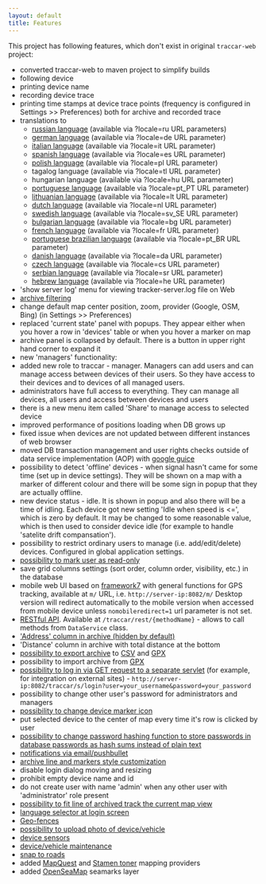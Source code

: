 ```yaml
---
layout: default
title: Features
---
```


This project has following features, which don't exist in original `traccar-web` project:

* converted traccar-web to maven project to simplify builds
* following device
* printing device name
* recording device trace
* printing time stamps at device trace points (frequency is configured in Settings >> Preferences) both for archive and recorded trace
* translations to
    * [russian language](russian.html) (available via ?locale=ru URL parameters)
    * [german language](german.html) (available via ?locale=de URL parameter)
    * [italian language](italian.html) (available via ?locale=it URL parameter)
    * [spanish language](spanish.html) (available via ?locale=es URL parameter)
    * [polish language](polish.html) (available via ?locale=pl URL parameter)
    * tagalog language (available via ?locale=tl URL parameter)
    * hungarian language (available via ?locale=hu URL parameter)
    * [portuguese language](portuguese.html) (available via ?locale=pt_PT URL parameter)
    * [lithuanian language](lithuanian.html) (available via ?locale=lt URL parameter)
    * [dutch language](dutch.html) (available via ?locale=nl URL parameter)
    * [swedish language](swedish.html) (available via ?locale=sv_SE URL parameter)
    * [bulgarian language](bulgarian.html) (available via ?locale=bg URL parameter)
    * [french language](french.html) (available via ?locale=fr URL parameter)
    * [portuguese brazilian language](portuguese-brazilian.html) (available via ?locale=pt_BR URL parameter)
    * [danish language](danish.html) (available via ?locale=da URL parameter)
    * [czech language](czech.html) (available via ?locale=cs URL parameter)
    * [serbian language](serbian.html) (available via ?locale=sr URL parameter)
    * [hebrew language](hebrew.html) (available via ?locale=he URL parameter)
* 'show server log' menu for viewing tracker-server.log file on Web
* [archive filtering](archive-filtering.html)
* change default map center position, zoom, provider (Google, OSM, Bing) (in Settings >> Preferences)
* replaced 'current state' panel with popups. They appear either when you hover a row in 'devices' table or when you hover a marker on map
* archive panel is collapsed by default. There is a button in upper right hand corner to expand it
* new 'managers' functionality:
* added new role to traccar - manager. Managers can add users and can manage access between devices of their users. So they have access to their devices and to devices of all managed users.
* administrators have full access to everything. They can manage all devices, all users and access between devices and users
* there is a new menu item called 'Share' to manage access to selected device
* improved performance of positions loading when DB grows up
* fixed issue when devices are not updated between different instances of web browser
* moved DB transaction management and user rights checks outside of data service implementation (AOP) with [google guice](https://github.com/google/guice)
* possibility to detect 'offline' devices - when signal hasn't came for some time (set up in device settings). They will be shown on a map with a marker of different colour and there will be some sign in popup that they are actually offline.
* new device status - idle. It is shown in popup and also there will be a time of idling. Each device got new setting 'Idle when speed is <=', which is zero by default. It may be changed to some reasonable value, which is then used to consider device idle (for example to handle 'satelite drift compansation').
* possibility to restrict ordinary users to manage (i.e. add/edit/delete) devices. Configured in global application settings.
* [possibility to mark user as read-only](read-only-users.html)
* save grid columns settings (sort order, column order, visibility, etc.) in the database
* mobile web UI based on [framework7](http://www.idangero.us/framework7/) with general functions for GPS tracking, available at `m/` URL, i.e. `http://server-ip:8082/m/` Desktop version will redirect automatically to the mobile version when accessed from mobile device unless `nomobileredirect=1` url parameter is not set.
* [RESTful API](rest-api.html). Available at `/traccar/rest/{methodName}` - allows to call methods from `DataService` class.
* ['Address' column in archive (hidden by default)](address-column-in-archive-grid.html)
* 'Distance' column in archive with total distance at the bottom
* [possibility to export archive](archive-export.html) to [CSV](http://en.wikipedia.org/wiki/Comma-separated_values) and [GPX](http://en.wikipedia.org/wiki/GPS_Exchange_Format)
* possibility to import archive from [GPX](http://en.wikipedia.org/wiki/GPS_Exchange_Format)
* [possibility to log in via GET request to a separate servlet](automatic-login.html) (for example, for integration on external sites) - `http://server-ip:8082/traccar/s/login?user=your_username&password=your_password`
* possibility to change other user's password for administrators and managers
* [possibility to change device marker icon](change-device-icon.html)
* put selected device to the center of map every time it's row is clicked by user
* [possibility to change password hashing function to store passwords in database passwords as hash sums instead of plain text](password-hashing.html)
* [notifications via email/pushbullet](notifications.html)
* [archive line and markers style customization](archive-styling.html)
* disable login dialog moving and resizing
* prohibit empty device name and id
* do not create user with name 'admin' when any other user with 'administrator' role present
* [possibility to fit line of archived track the current map view](zoom-to-track.html)
* [language selector at login screen](language-selector-on-login-screen.html)
* [Geo-fences](geofences.html)
* [possibility to upload photo of device/vehicle](upload-device-photo.html)
* [device sensors](sensors.html)
* [device/vehicle maintenance](maintenance.html)
* [snap to roads](snap-to-roads.html)
* added [MapQuest](http://www.mapquest.com/) and [Stamen toner](http://maps.stamen.com/toner/) mapping providers
* added [OpenSeaMap](http://openseamap.org/) seamarks layer